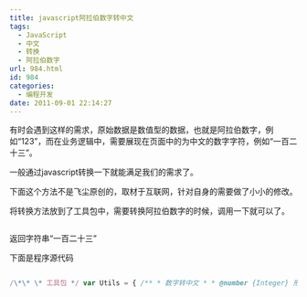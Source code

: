 ```yaml
---
title: javascript阿拉伯数字转中文
tags:
  - JavaScript
  - 中文
  - 转换
  - 阿拉伯数字
url: 984.html
id: 984
categories:
  - 编程开发
date: 2011-09-01 22:14:27
---
```


有时会遇到这样的需求，原始数据是数值型的数据，也就是阿拉伯数字，例如“123”，而在业务逻辑中，需要展现在页面中的为中文的数字字符，例如“一百二十三”。  

一般通过javascript转换一下就能满足我们的需求了。  

下面这个方法不是飞尘原创的，取材于互联网，针对自身的需要做了小小的修改。  

将转换方法放到了工具包中，需要转换阿拉伯数字的时候，调用一下就可以了。  


```Utils.numberToChinese(123);
```

返回字符串“一百二十三”  

下面是程序源代码  

```javascript  

/\*\* \* 工具包 */ var Utils = { /** * 数字转中文 * * @number {Integer} 形如123的数字 * @return {String} 返回转换成的形如 一百二十三 的字符串 */ numberToChinese : function(number) { /* * 单位 */ var units = '个十百千万@#%亿^&~'; /* * 字符 */ var chars = '零一二三四五六七八九'; var a = (number + '').split(''), s = \[\]; if (a.length > 12) { throw new Error('too big'); } else { for ( var i = 0, j = a.length - 1; i <= j; i++) { if (j == 1 || j == 5 || j == 9) {// 两位数 处理特殊的 1* if (i == 0) { if (a\[i\] != '1') s.push(chars.charAt(a\[i\])); } else { s.push(chars.charAt(a\[i\])); } } else { s.push(chars.charAt(a\[i\])); } if (i != j) { s.push(units.charAt(j - i)); } } } // return s; return s.join('').replace(/零(\[十百千万亿@#%^&~\])/g, function(m, d, b) {// 优先处理 零百 零千 等 b = units.indexOf(d); if (b != -1) { if (d == '亿') return d; if (d == '万') return d; if (a\[j - b\] == '0') return '零' } return ''; }).replace(/零+/g, '零').replace(/零(\[万亿\])/g, function(m, b) {// 零百 零千处理后 可能出现 零零相连的 再处理结尾为零的 return b; }).replace(/亿\[万千百\]/g, '亿').replace(/\[零\]$/, '').replace(/\[@#%^&~\]/g, function(m) { return { '@' : '十', '#' : '百', '%' : '千', '^' : '十', '&' : '百', '~' : '千' }\[m\]; }).replace(/(\[亿万\])(\[一-九\])/g, function(m, d, b, c) { c = units.indexOf(d); if (c != -1) { if (a\[j - c\] == '0') return d + '零' + b } return m; }); } }; \\n```